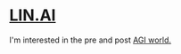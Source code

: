# [LIN.AI](https://lin.ai)

I'm interested in the pre and post&nbsp;<a href="https://openai.com/blog/planning-for-agi-and-beyond">AGI world.</a>
